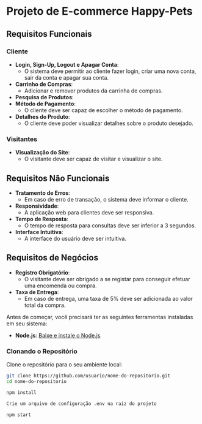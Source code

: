 # Projeto de E-commerce Happy-Pets

## Requisitos Funcionais

### Cliente
- **Login, Sign-Up, Logout e Apagar Conta**:
  - O sistema deve permitir ao cliente fazer login, criar uma nova conta, sair da conta e apagar sua conta.
- **Carrinho de Compras**:
  - Adicionar e remover produtos da carrinha de compras.
- **Pesquisa de Produtos**:
- **Método de Pagamento**:
  - O cliente deve ser capaz de escolher o método de pagamento.
- **Detalhes do Produto**:
  - O cliente deve poder visualizar detalhes sobre o produto desejado.


### Visitantes
- **Visualização do Site**:
  - O visitante deve ser capaz de visitar e visualizar o site.

## Requisitos Não Funcionais

- **Tratamento de Erros**:
  - Em caso de erro de transação, o sistema deve informar o cliente.
- **Responsividade**:
  - A aplicação web para clientes deve ser responsiva.
- **Tempo de Resposta**:
  - O tempo de resposta para consultas deve ser inferior a 3 segundos.
- **Interface Intuitiva**:
  - A interface do usuário deve ser intuitiva.

## Requisitos de Negócios

- **Registro Obrigatório**:
  - O visitante deve ser obrigado a se registar para conseguir efetuar uma encomenda ou compra.
- **Taxa de Entrega**:
  - Em caso de entrega, uma taxa de 5% deve ser adicionada ao valor total da compra.


Antes de começar, você precisará ter as seguintes ferramentas instaladas em seu sistema:

- **Node.js**: [Baixe e instale o Node.js](https://nodejs.org/)


### Clonando o Repositório

Clone o repositório para o seu ambiente local:

```bash
git clone https://github.com/usuario/nome-do-repositorio.git
cd nome-do-repositorio

npm install

Crie um arquivo de configuração .env na raiz do projeto

npm start

